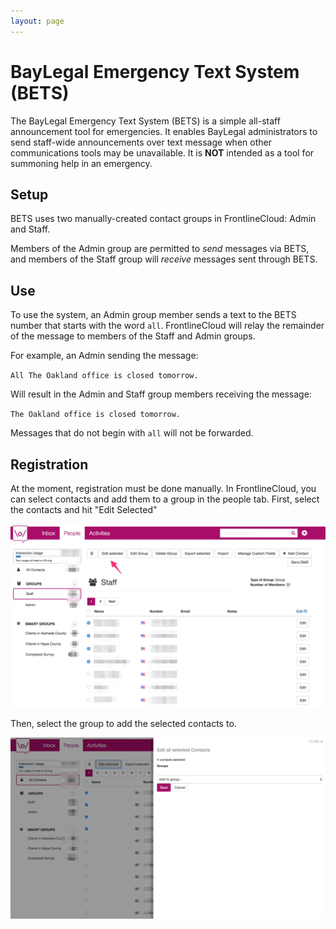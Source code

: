 ```yaml
---
layout: page
---
```

# BayLegal Emergency Text System (BETS)

The BayLegal Emergency Text System (BETS) is a simple all-staff announcement tool for emergencies. It enables BayLegal administrators to send staff-wide announcements over text message when other communications tools may be unavailable. It is **NOT** intended as a tool for summoning help in an emergency.

## Setup
BETS uses two manually-created contact groups in FrontlineCloud: Admin and Staff.

Members of the Admin group are permitted to *send* messages via BETS, and members of the Staff group will *receive* messages sent through BETS.


## Use
To use the system, an Admin group member sends a text to the BETS number that starts with the word `all`. FrontlineCloud will relay the remainder of the message to members of the Staff and Admin groups.

For example, an Admin sending the message:

`All The Oakland office is closed tomorrow.`

Will result in the Admin and Staff group members receiving the message:

`The Oakland office is closed tomorrow.`

Messages that do not begin with `all` will not be forwarded.


## Registration
At the moment, registration must be done manually. In FrontlineCloud, you can select contacts and add them to a group in the people tab. First, select the contacts and hit "Edit Selected"

![SMS](images/bets_edit_group.jpg)

Then, select the group to add the selected contacts to.

![SMS](images/bets_add_to_group.jpg)
